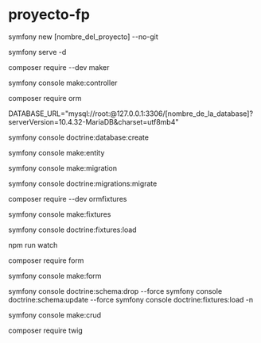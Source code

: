 # proyecto-fp

<!-- Para crear un proyecto nuevo de Symfony -->
symfony new [nombre_del_proyecto] --no-git

<!-- Para activar el servidor symfony -->
symfony serve -d

<!-- Para instalar Symfony Maker Bundle 
 (sirve para poder crear ficheros necesarios para la creacion del proyecto) -->
 composer require --dev maker

<!-- Para crear un controller para el proyecto -->
 symfony console make:controller

<!-- Para instalar ORM 
 (sirve para crear la database del proyecto) -->
composer require orm
<!-- Tras la instalacion tendras que ir al .env y buscar lasiguiente linea  --> 
DATABASE_URL="mysql://root:@127.0.0.1:3306/[nombre_de_la_database]?serverVersion=10.4.32-MariaDB&charset=utf8mb4"
<!-- Tras tener la linea editada usaremos este comando para crear la database -->
 symfony console doctrine:database:create

<!-- Para crear/actualizar una tabla en la database -->
 symfony console make:entity

<!-- Para crear/actualizar la migracion de datos para la database -->
 symfony console make:migration

<!-- Para iniciar la migracion de datos para la database -->
 symfony console doctrine:migrations:migrate

<!-- Para instalar fixtures
 (sirve para poder crear ficheros que generern datos para las tablas) -->
 composer require --dev ormfixtures

<!-- Para crear un fixture para la database -->
 symfony console make:fixtures
 
<!-- Para crear un fixture para la database -->
 symfony console doctrine:fixtures:load

<!-- Para iniciar el TailwindCSS -->
 npm run watch

<!-- Para instalar form 
 (sirve para crear formularios de las tablas de la database de nuestro proyecto) -->
 composer require form

<!-- Para crear un fixture para la database -->
 symfony console make:form

<!-- Para colocar y reiniciar los valores de lastabls -->
 symfony console doctrine:schema:drop --force
 symfony console doctrine:schema:update --force
 symfony console doctrine:fixtures:load -n

<!-- Crear todo el crud -->
symfony console make:crud

<!-- Añaade el twig -->
 composer require twig
